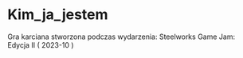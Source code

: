 # Kim_ja_jestem
Gra karciana stworzona podczas wydarzenia: Steelworks Game Jam: Edycja II ( 2023-10 )
